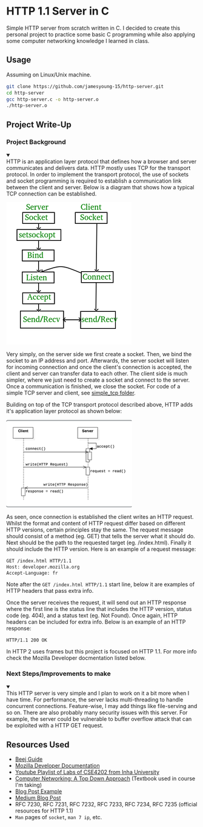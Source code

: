 # HTTP 1.1 Server in C
Simple HTTP server from scratch written in C. I decided to create this personal project to practice some basic C programming while also applying some computer networking knowledge I learned in class.

## Usage
Assuming on Linux/Unix machine.
``` bash
git clone https://github.com/jamesyoung-15/http-server.git
cd http-server
gcc http-server.c -o http-server.o
./http-server.o
```

## Project Write-Up
### Project Background
<details open> <summary></summary>
HTTP is an application layer protocol that defines how a browser and server communicates and delivers data. HTTP mostly uses TCP for the transport protocol. In order to implement the transport protocol, the use of sockets and socket programming is required to establish a communication link between the client and server. Below is a diagram that shows how a typical TCP connection can be established.

![alt text](./src/media/simple-socket-diagram.png)

Very simply, on the server side we first create a socket. Then, we bind the socket to an IP address and port. Afterwards, the server socket will listen for incoming connection and once the client's connection is accepted, the client and server can transfer data to each other. The client side is much simpler, where we just need to create a socket and connect to the server. Once a communication is finished, we close the socket. For code of a simple TCP server and client, see [simple_tcp folder](https://github.com/jamesyoung-15/http-server/tree/main/simple_tcp).

Building on top of the TCP transport protocol described above, HTTP adds it's application layer protocol as shown below:

![alt text](./src/media/http-diagram.png)

As seen, once connection is established the client writes an HTTP request. Whilst the format and content of HTTP request differ based on different HTTP versions, certain principles stay the same. The request message should consist of a method (eg. GET) that tells the server what it should do. Next should be the path to the requested target (eg. /index.html). Finally it should include the HTTP version. Here is an example of a request message: 
```
GET /index.html HTTP/1.1
Host: developer.mozilla.org
Accept-Language: fr
```
Note after the `GET /index.html HTTP/1.1` start line, below it are examples of HTTP headers that pass extra info.

Once the server receives the request, it will send out an HTTP response where the first line is the status line that includes the HTTP version, status code (eg. 404), and a status text (eg. Not Found). Once again, HTTP headers can be included for extra info. Below is an example of an HTTP response:
```
HTTP/1.1 200 OK
``` 
In HTTP 2 uses frames but this project is focused on HTTP 1.1. For more info check the Mozilla Developer docmentation listed below.
</details>

### Next Steps/Improvements to make
<details open><summary></summary>
This HTTP server is very simple and I plan to work on it a bit more when I have time. For performance, the server lacks multi-threading to handle concurrent connections. Feature-wise, I may add things like file-serving and so on. There are also probably many security issues with this server. For example, the server could be vulnerable to buffer overflow attack that can be exploited with a HTTP GET request.
</details>

## Resources Used
- [Beej Guide](https://beej.us/guide/bgnet/html/#client-server-background)
- [Mozilla Developer Documentation](https://developer.mozilla.org/en-US/docs/Web/HTTP/Overview)
- [Youtube Playlist of Labs of CSE4202 from Inha University](https://www.youtube.com/playlist?list=PLZIwlOSv75K7jXcVABdIo3wyKp5NwXKlW) 
- [Computer Networking: A Top Down Approach](https://gaia.cs.umass.edu/kurose_ross/index.php) (Textbook used in course I'm taking)
- [Blog Post Example](https://bruinsslot.jp/post/simple-http-webserver-in-c/)
- [Medium Blog Post](https://medium.com/from-the-scratch/http-server-what-do-you-need-to-knoPostExample-simple-http-server-from-scratch-d1ef8945e4fa)
-  RFC 7230, RFC 7231, RFC 7232, RFC 7233, RFC 7234, RFC 7235 (official resources for HTTP 1.1)
- `Man` pages of `socket`, `man 7 ip`, etc. 